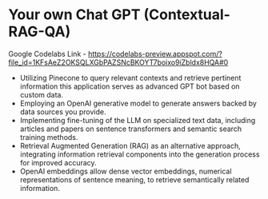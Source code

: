 # Your own Chat GPT (Contextual-RAG-QA)

Google Codelabs Link - https://codelabs-preview.appspot.com/?file_id=1KFsAeZ2OKSQLXGbPAZSNcBKOYT7boixo9iZbldx8HQA#0

* Utilizing Pinecone to query relevant contexts and retrieve pertinent information this application serves as advanced GPT bot based on custom data.
* Employing an OpenAI generative model to generate answers backed by data sources you provide.
* Implementing fine-tuning of the LLM on specialized text data, including articles and papers on sentence transformers and semantic search training methods.
* Retrieval Augmented Generation (RAG) as an alternative approach, integrating information retrieval components into the generation process for improved accuracy.
* OpenAI embeddings allow dense vector embeddings, numerical representations of sentence meaning, to retrieve semantically related information.

